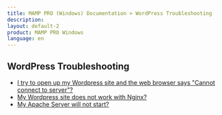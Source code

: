 ```yaml
---
title: MAMP PRO (Windows) Documentation > WordPress Troubleshooting
description: 
layout: default-2
product: MAMP PRO Windows
language: en
---
```


## WordPress Troubleshooting

- [I try to open up my Wordpress site and the web browser says "Cannot connect to server"?](WordPress1/)
- [My Wordpress site does not work with Nginx?](WordPress2/)
- [My Apache Server will not start?](WordPress3/)



